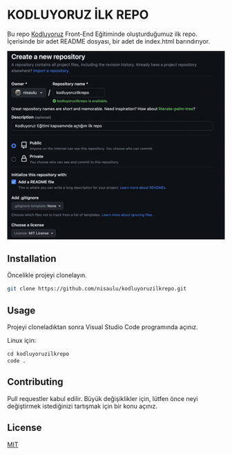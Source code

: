 # KODLUYORUZ İLK REPO
Bu repo [Kodluyoruz](https://kodluyoruz.org/) Front-End Eğitiminde oluşturduğumuz ilk repo. İçerisinde bir adet README dosyası, bir adet de index.html barındırıyor.

![ilkrepogorsel](figures/ilkrepo.png)

## Installation
Öncelikle projeyi clonelayın.
```bash
git clone https://github.com/nisaulu/kodluyoruzilkrepo.git
```

## Usage
Projeyi cloneladıktan sonra Visual Studio Code programında açınız.

Linux için: 
```linux
cd kodluyoruzilkrepo  
code .
 ```

## Contributing
Pull requestler kabul edilir. Büyük değişiklikler için, lütfen önce neyi değiştirmek istediğinizi tartışmak için bir konu açınız.

## License
[MIT](https://choosealicense.com/licenses/mit/) 
